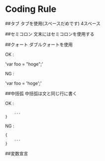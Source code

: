 Coding Rule
===

##タブ
タブを使用(スペースだめです)
4スペース

##セミコロン
文末にはセミコロンを使用する

##クォート
ダブルクォートを使用

OK : 

'var foo = "hoge";'

NG : 

'var foo = 'hoge';'

##中括弧
中括弧は文と同じ行に書く

OK :
```if(true) {
    ...
}
```

NG :
```if(true)
{
    ...
}
```

##変数宣言


